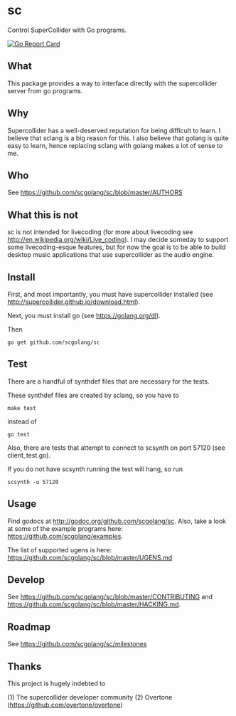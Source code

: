 # sc

Control SuperCollider with Go programs.

[![Go Report Card](https://goreportcard.com/badge/github.com/scgolang/sc)](https://goreportcard.com/report/github.com/scgolang/sc)

## What

This package provides a way to interface directly with the
supercollider server from go programs.

## Why

Supercollider has a well-deserved reputation for being difficult
to learn. I believe that sclang is a big reason for this.
I also believe that golang is quite easy to learn, hence
replacing sclang with golang makes a lot of sense to me.

## Who

See https://github.com/scgolang/sc/blob/master/AUTHORS

## What this is not

sc is not intended for livecoding (for more about livecoding see
http://en.wikipedia.org/wiki/Live_coding). I may decide someday
to support some livecoding-esque features, but for now the
goal is to be able to build desktop music applications
that use supercollider as the audio engine.

## Install

First, and most importantly, you must have supercollider
installed (see http://supercollider.github.io/download.html).

Next, you must install go (see https://golang.org/dl).

Then

```
go get github.com/scgolang/sc
```

## Test

There are a handful of synthdef files that are necessary for the tests.

These synthdef files are created by sclang, so you have to

```
make test
```

instead of

```
go test
```

Also, there are tests that attempt to connect to scsynth on port 57120 (see client_test.go).

If you do not have scsynth running the test will hang, so run

```
scsynth -u 57120
```

## Usage

Find godocs at http://godoc.org/github.com/scgolang/sc.
Also, take a look at some of the example programs here: https://github.com/scgolang/examples.

The list of supported ugens is here: https://github.com/scgolang/sc/blob/master/UGENS.md

## Develop

See https://github.com/scgolang/sc/blob/master/CONTRIBUTING and
https://github.com/scgolang/sc/blob/master/HACKING.md.

## Roadmap

See https://github.com/scgolang/sc/milestones

## Thanks

This project is hugely indebted to

(1) The supercollider developer community
(2) Overtone (https://github.com/overtone/overtone)
